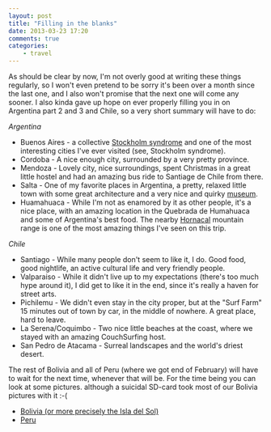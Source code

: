 ```yaml
---
layout: post
title: "Filling in the blanks"
date: 2013-03-23 17:20
comments: true
categories:
    - travel
---
```

As should be clear by now, I'm not overly good at writing these things regularly, so I won't even pretend to be sorry it's been over a month
since the last one, and I also won't promise that the next one will come any sooner. I also kinda gave up hope on ever properly filling you in on Argentina part 2 and 3 and Chile, so a very short summary will have to do:

_Argentina_

* Buenos Aires - a collective [Stockholm syndrome](http://en.wikipedia.org/wiki/Stockholm_syndrome) and one of the most interesting cities I've ever visited (see, Stockholm syndrome).
* Cordoba - A nice enough city, surrounded by a very pretty province.
* Mendoza - Lovely city, nice surroundings, spent Christmas in a great
little hostel and had an amazing bus ride to Santiage de Chile from
there.
* Salta - One of my favorite places in Argentina, a pretty, relaxed little town with some great architecture and a very nice and quirky [museum](http://www.museopajchasalta.com.ar/).
* Huamahuaca - While I'm not as enamored by it as other people, it's a nice place, with an amazing location in the Quebrada de Humahuaca and
some of Argentina's best food. The nearby [Hornacal](http://www.naturephotos.com/index.php#mi=2&pt=1&pi=10000&s=0&p=15&a=0&at=0) mountain range is one of the most amazing things I've seen on this trip.

_Chile_

* Santiago - While many people don't seem to like it, I do. Good food, good nightlife, an active cultural life and very friendly people.
* Valparaiso - While it didn't live up to my expectations (there's too much hype around it), I did get to like it in the end, since it's
really a haven for street arts.
* Pichilemu - We didn't even stay in the city proper, but at the "Surf Farm" 15 minutes out of town by car, in the middle of nowhere. A great
place, hard to leave.
* La Serena/Coquimbo - Two nice little beaches at the coast, where we stayed with an amazing CouchSurfing host.
* San Pedro de Atacama - Surreal landscapes and the world's driest desert.

The rest of Bolivia and all of Peru (where we got end of February) will have to wait for the next time, whenever that will be. For the time being you can look at some pictures. although a suicidal SD-card took most of our Bolivia pictures with it :-(

* [Bolivia (or more precisely the Isla del Sol)](http://www.flickr.com/photos/citizen428/sets/72157633055981028/)
* [Peru](http://www.flickr.com/photos/citizen428/sets/72157633059002656/)
